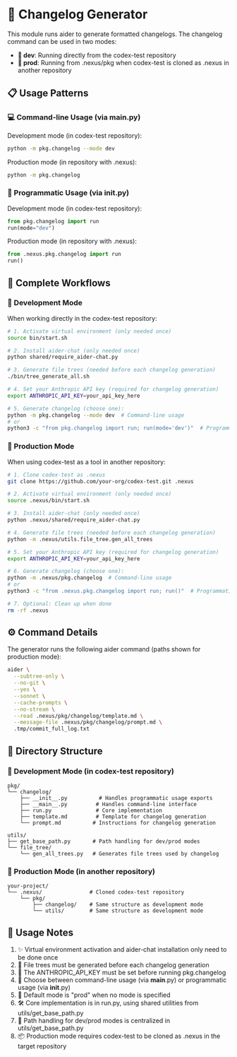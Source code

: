 # 📝 Changelog Generator

This module runs aider to generate formatted changelogs. The changelog command can be used in two modes:
- **🔧 dev**: Running directly from the codex-test repository
- **🚀 prod**: Running from .nexus/pkg when codex-test is cloned as .nexus in another repository

## 📋 Usage Patterns

### 💻 Command-line Usage (via __main__.py)

Development mode (in codex-test repository):
```bash
python -m pkg.changelog --mode dev
```

Production mode (in repository with .nexus):
```bash
python -m pkg.changelog
```

### 🔧 Programmatic Usage (via __init__.py)

Development mode (in codex-test repository):
```python
from pkg.changelog import run
run(mode="dev")
```

Production mode (in repository with .nexus):
```python
from .nexus.pkg.changelog import run
run()
```

## 🚀 Complete Workflows

### 🔧 Development Mode

When working directly in the codex-test repository:

```bash
# 1. Activate virtual environment (only needed once)
source bin/start.sh

# 2. Install aider-chat (only needed once)
python shared/require_aider-chat.py

# 3. Generate file trees (needed before each changelog generation)
./bin/tree_generate_all.sh

# 4. Set your Anthropic API key (required for changelog generation)
export ANTHROPIC_API_KEY=your_api_key_here

# 5. Generate changelog (choose one):
python -m pkg.changelog --mode dev  # Command-line usage
# or
python3 -c "from pkg.changelog import run; run(mode='dev')"  # Programmatic usage
```

### 🚀 Production Mode

When using codex-test as a tool in another repository:

```bash
# 1. Clone codex-test as .nexus
git clone https://github.com/your-org/codex-test.git .nexus

# 2. Activate virtual environment (only needed once)
source .nexus/bin/start.sh

# 3. Install aider-chat (only needed once)
python .nexus/shared/require_aider-chat.py

# 4. Generate file trees (needed before each changelog generation)
python -m .nexus/utils.file_tree.gen_all_trees

# 5. Set your Anthropic API key (required for changelog generation)
export ANTHROPIC_API_KEY=your_api_key_here

# 6. Generate changelog (choose one):
python -m .nexus/pkg.changelog  # Command-line usage
# or
python3 -c "from .nexus.pkg.changelog import run; run()"  # Programmatic usage

# 7. Optional: Clean up when done
rm -rf .nexus
```

## ⚙️ Command Details

The generator runs the following aider command (paths shown for production mode):

```bash
aider \
  --subtree-only \
  --no-git \
  --yes \
  --sonnet \
  --cache-prompts \
  --no-stream \
  --read .nexus/pkg/changelog/template.md \
  --message-file .nexus/pkg/changelog/prompt.md \
  .tmp/commit_full_log.txt
```

## 📁 Directory Structure

### 🔧 Development Mode (in codex-test repository)
```
pkg/
└── changelog/
    ├── __init__.py          # Handles programmatic usage exports
    ├── __main__.py         # Handles command-line interface
    ├── run.py              # Core implementation
    ├── template.md         # Template for changelog generation
    └── prompt.md          # Instructions for changelog generation

utils/
├── get_base_path.py       # Path handling for dev/prod modes
└── file_tree/
    └── gen_all_trees.py   # Generates file trees used by changelog
```

### 🚀 Production Mode (in another repository)
```
your-project/
└── .nexus/               # Cloned codex-test repository
    └── pkg/
        ├── changelog/    # Same structure as development mode
        └── utils/        # Same structure as development mode
```

## 📝 Usage Notes

1. ✨ Virtual environment activation and aider-chat installation only need to be done once
2. 🔄 File trees must be generated before each changelog generation
3. 🔑 The ANTHROPIC_API_KEY must be set before running pkg.changelog
4. 🎯 Choose between command-line usage (via __main__.py) or programmatic usage (via __init__.py)
5. 🚀 Default mode is "prod" when no mode is specified
6. 🛠️ Core implementation is in run.py, using shared utilities from utils/get_base_path.py
7. 🔧 Path handling for dev/prod modes is centralized in utils/get_base_path.py
8. 📦 Production mode requires codex-test to be cloned as .nexus in the target repository

